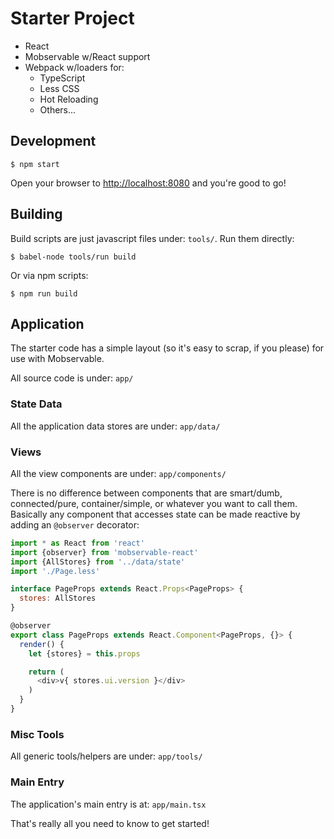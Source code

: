 # Starter Project

- React
- Mobservable w/React support
- Webpack w/loaders for:
    - TypeScript
    - Less CSS
    - Hot Reloading
    - Others...


## Development

```
$ npm start
```

Open your browser to <http://localhost:8080> and you're good to go!


## Building

Build scripts are just javascript files under: `tools/`. Run them directly:

```
$ babel-node tools/run build
```

Or via npm scripts:

```
$ npm run build
```


## Application

The starter code has a simple layout (so it's easy to scrap, if you please) for use with Mobservable.

All source code is under: `app/`


### State Data

All the application data stores are under: `app/data/`


### Views

All the view components are under: `app/components/`

There is no difference between components that are smart/dumb, connected/pure, container/simple, or whatever you want to call them. Basically any component that accesses state can be made reactive by adding an `@observer` decorator:

```javascript
import * as React from 'react'
import {observer} from 'mobservable-react'
import {AllStores} from '../data/state'
import './Page.less'

interface PageProps extends React.Props<PageProps> {
  stores: AllStores
}

@observer
export class PageProps extends React.Component<PageProps, {}> {
  render() {
    let {stores} = this.props

    return (
      <div>v{ stores.ui.version }</div>
    )
  }
}
```


### Misc Tools

All generic tools/helpers are under: `app/tools/`


### Main Entry

The application's main entry is at: `app/main.tsx`

That's really all you need to know to get started!
